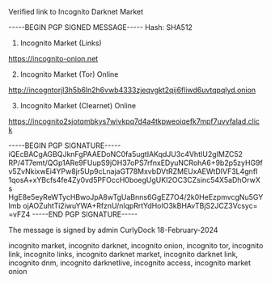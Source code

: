 Verified link to Incognito Darknet Market


-----BEGIN PGP SIGNED MESSAGE-----
Hash: SHA512

1. Incognito Market (Links)

https://incognito-onion.net

2. Incognito Market (Tor) Online

http://incogntorjl3h5b6ln2h6vwb4333zjeqvgkt2qij6fliwd6uvtqpqlyd.onion

3. Incognito Market (Clearnet) Online

https://incognito2sjotqmbkys7wivkpq7d4a4tkpweoiqefk7mpf7uvyfalad.click


-----BEGIN PGP SIGNATURE-----
iQEcBACgAGBQJknFgPAAEDoNC0fa5ugtIAKqdJU3c4VhtIU2gIMZC52
RP/4T7emt/QGp1ARe9FUupS9jOH37oPS7rfnxEDyuNCRohA6+9b2p5zyHG9f
v5ZvNkixwEi4YPw8jr5Up9cLnajaGT78MxvbDVtRZMEUxAEWtDIVF3L4gnfI
1qosA+xYBcfs4fe4Zy0vd5PFOccH0boegUgUKI2OC3CZsinc54X5aDhOrwXs
HgE8e5eyReWTycHBwoJpA8wTgUaBnns6GgEZ7O4/2k0HeEzpmvcgNu5GYImb
ojAOZuhtTi2iwuYWA+RfznU/nlqpRrtYdHoIO3kBHAvTBjS2JCZ3Vcsyc=
=vFZ4
-----END PGP SIGNATURE-----

The message is signed by admin CurlyDock 18-February-2024

incognito market,
incognito darknet,
incognito onion,
incognito tor,
incognito link,
incognito links,
incognito darknet market,
incognito darknet link,
incognito dnm,
incognito darknetlive,
incognito access,
incognito market onion

